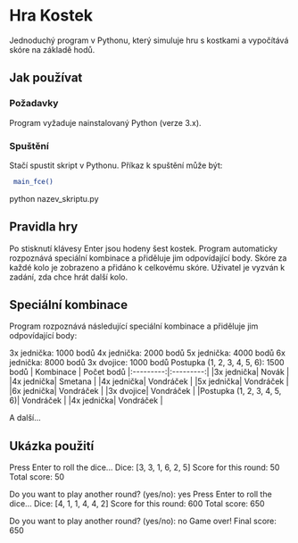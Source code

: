 # Hra Kostek

Jednoduchý program v Pythonu, který simuluje hru s kostkami a vypočítává skóre na základě hodů.

## Jak používat

### Požadavky

Program vyžaduje nainstalovaný Python (verze 3.x).

### Spuštění

Stačí spustit skript v Pythonu. Příkaz k spuštění může být:
```bash
 main_fce()
```
python nazev_skriptu.py
## Pravidla hry
Po stisknutí klávesy Enter jsou hodeny šest kostek.
Program automaticky rozpoznává speciální kombinace a přiděluje jim odpovídající body.
Skóre za každé kolo je zobrazeno a přidáno k celkovému skóre.
Uživatel je vyzván k zadání, zda chce hrát další kolo.
## Speciální kombinace
Program rozpoznává následující speciální kombinace a přiděluje jim odpovídající body:

3x jednička: 1000 bodů
4x jednička: 2000 bodů
5x jednička: 4000 bodů
6x jednička: 8000 bodů
3x dvojice: 1000 bodů
Postupka (1, 2, 3, 4, 5, 6): 1500 bodů
| Kombinace    | Počet bodů 
|:---------:|:---------:|
|3x jednička| Novák     |
|4x jednička| Smetana   |
|4x jednička| Vondráček |
|5x jednička| Vondráček |
|6x jednička| Vondráček |
|3x dvojice| Vondráček |
|Postupka (1, 2, 3, 4, 5, 6)| Vondráček |
|4x jednička| Vondráček |

A další...
## Ukázka použití
Press Enter to roll the dice...
Dice: [3, 3, 1, 6, 2, 5]
Score for this round: 50
Total score: 50

Do you want to play another round? (yes/no): yes
Press Enter to roll the dice...
Dice: [4, 1, 1, 4, 4, 2]
Score for this round: 600
Total score: 650

Do you want to play another round? (yes/no): no
Game over! Final score: 650
